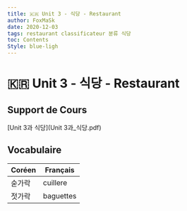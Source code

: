 ```yaml
---
title: 🇰🇷 Unit 3 - 식당 - Restaurant
author: FoxMaSk
date: 2020-12-03
tags: restaurant classificateur 분류 식당
toc: Contents
Style: blue-ligh
---
```


# 🇰🇷 Unit 3 - 식당 - Restaurant

## Support de Cours

[Unit 3과 식당](Unit 3과_식당.pdf)

## Vocabulaire

| Coréen | Français |
|--------|----------|
|숟가락 | cuillere|
| 젓가락 | baguettes |

